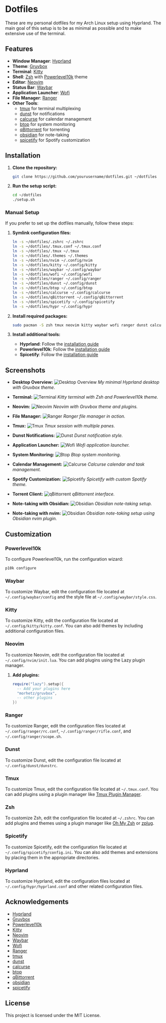 # Dotfiles

These are my personal dotfiles for my Arch Linux setup using Hyprland. The main goal of this setup is to be as minimal as possible and to make extensive use of the terminal.

## Features

- **Window Manager**: [Hyprland](https://github.com/hyprwm/Hyprland)
- **Theme**: [Gruvbox](https://github.com/morhetz/gruvbox)
- **Terminal**: [Kitty](https://sw.kovidgoyal.net/kitty/)
- **Shell**: [Zsh](https://www.zsh.org/) with [Powerlevel10k](https://github.com/romkatv/powerlevel10k) theme
- **Editor**: [Neovim](https://neovim.io/)
- **Status Bar**: [Waybar](https://github.com/Alexays/Waybar)
- **Application Launcher**: [Wofi](https://hg.sr.ht/~scoopta/wofi)
- **File Manager**: [Ranger](https://github.com/ranger/ranger)
- **Other Tools**: 
  - [tmux](https://github.com/tmux/tmux) for terminal multiplexing
  - [dunst](https://github.com/dunst-project/dunst) for notifications
  - [calcurse](https://github.com/lfos/calcurse) for calendar management
  - [btop](https://github.com/aristocratos/btop) for system monitoring
  - [qBittorrent](https://www.qbittorrent.org/) for torrenting
  - [obsidian](https://obsidian.md/) for note-taking
  - [spicetify](https://github.com/khanhas/spicetify-cli) for Spotify customization

## Installation

1. **Clone the repository:**
    ```sh
    git clone https://github.com/yourusername/dotfiles.git ~/dotfiles
    ```

2. **Run the setup script:**
    ```sh
    cd ~/dotfiles
    ./setup.sh
    ```

### Manual Setup

If you prefer to set up the dotfiles manually, follow these steps:

1. **Symlink configuration files:**
    ```sh
    ln -s ~/dotfiles/.zshrc ~/.zshrc
    ln -s ~/dotfiles/.tmux.conf ~/.tmux.conf
    ln -s ~/dotfiles/.tmux ~/.tmux
    ln -s ~/dotfiles/.themes ~/.themes
    ln -s ~/dotfiles/nvim ~/.config/nvim
    ln -s ~/dotfiles/kitty ~/.config/kitty
    ln -s ~/dotfiles/waybar ~/.config/waybar
    ln -s ~/dotfiles/wofi ~/.config/wofi
    ln -s ~/dotfiles/ranger ~/.config/ranger
    ln -s ~/dotfiles/dunst ~/.config/dunst
    ln -s ~/dotfiles/btop ~/.config/btop
    ln -s ~/dotfiles/calcurse ~/.config/calcurse
    ln -s ~/dotfiles/qBittorrent ~/.config/qBittorrent
    ln -s ~/dotfiles/spicetify ~/.config/spicetify
    ln -s ~/dotfiles/hypr ~/.config/hypr
    ```

2. **Install required packages:**
    ```sh
    sudo pacman -S zsh tmux neovim kitty waybar wofi ranger dunst calcurse btop qbittorrent
    ```

3. **Install additional tools:**
    - **Hyprland**: Follow the [installation guide](https://wiki.hyprland.org/Getting-Started/Installation/)
    - **Powerlevel10k**: Follow the [installation guide](https://github.com/romkatv/powerlevel10k#installation)
    - **Spicetify**: Follow the [installation guide](https://github.com/khanhas/spicetify-cli#installation)

## Screenshots

- **Desktop Overview:**
  ![Desktop Overview](screenshots/desktop_overview.png)
  *My minimal Hyprland desktop with Gruvbox theme.*

- **Terminal:**
  ![Terminal](screenshots/terminal.png)
  *Kitty terminal with Zsh and Powerlevel10k theme.*

- **Neovim:**
  ![Neovim](screenshots/neovim.png)
  *Neovim with Gruvbox theme and plugins.*

- **File Manager:**
  ![Ranger](screenshots/ranger.png)
  *Ranger file manager in action.*

- **Tmux:**
  ![Tmux](screenshots/tmux.png)
  *Tmux session with multiple panes.*

- **Dunst Notifications:**
  ![Dunst](screenshots/dunst.png)
  *Dunst notification style.*

- **Application Launcher:**
  ![Wofi](screenshots/wofi.png)
  *Wofi application launcher.*

- **System Monitoring:**
  ![Btop](screenshots/btop.png)
  *Btop system monitoring.*

- **Calendar Management:**
  ![Calcurse](screenshots/calcurse.png)
  *Calcurse calendar and task management.*

- **Spotify Customization:**
  ![Spicetify](screenshots/spicetify.png)
  *Spicetify with custom Spotify theme.*

- **Torrent Client:**
  ![qBittorrent](screenshots/qbittorrent.png)
  *qBittorrent interface.*

- **Note-taking with Obsidian:**
  ![Obsidian](screenshots/obsidian.png)
  *Obsidian note-taking setup.*

- **Note-taking with nvim:**
  ![Obsidian](screenshots/obsidian_nvim.png)
  *Obsidian note-taking setup using Obsidian nvim plugin.*

## Customization

### Powerlevel10k

To configure Powerlevel10k, run the configuration wizard:
```sh
p10k configure
```

### Waybar

To customize Waybar, edit the configuration file located at `~/.config/waybar/config` and the style file at `~/.config/waybar/style.css`.

### Kitty

To customize Kitty, edit the configuration file located at `~/.config/kitty/kitty.conf`. You can also add themes by including additional configuration files.

### Neovim

To customize Neovim, edit the configuration file located at `~/.config/nvim/init.lua`. You can add plugins using the Lazy plugin manager.

1. **Add plugins:**
    ```lua
    require("lazy").setup({
      -- Add your plugins here
      "morhetz/gruvbox",
      -- other plugins
    })
    ```
### Ranger

To customize Ranger, edit the configuration files located at `~/.config/ranger/rc.conf`, `~/.config/ranger/rifle.conf`, and `~/.config/ranger/scope.sh`.

### Dunst

To customize Dunst, edit the configuration file located at `~/.config/dunst/dunstrc`.

### Tmux

To customize Tmux, edit the configuration file located at `~/.tmux.conf`. You can add plugins using a plugin manager like [Tmux Plugin Manager](https://github.com/tmux-plugins/tpm).

### Zsh

To customize Zsh, edit the configuration file located at `~/.zshrc`. You can add plugins and themes using a plugin manager like [Oh My Zsh](https://ohmyz.sh/) or [zplug](https://github.com/zplug/zplug).

### Spicetify

To customize Spicetify, edit the configuration file located at `~/.config/spicetify/config.ini`. You can also add themes and extensions by placing them in the appropriate directories.

### Hyprland

To customize Hyprland, edit the configuration files located at `~/.config/hypr/hyprland.conf` and other related configuration files.

## Acknowledgements

- [Hyprland](https://github.com/hyprwm/Hyprland)
- [Gruvbox](https://github.com/morhetz/gruvbox)
- [Powerlevel10k](https://github.com/romkatv/powerlevel10k)
- [Kitty](https://sw.kovidgoyal.net/kitty/)
- [Neovim](https://neovim.io/)
- [Waybar](https://github.com/Alexays/Waybar)
- [Wofi](https://hg.sr.ht/~scoopta/wofi)
- [Ranger](https://github.com/ranger/ranger)
- [tmux](https://github.com/tmux/tmux)
- [dunst](https://github.com/dunst-project/dunst)
- [calcurse](https://github.com/lfos/calcurse)
- [btop](https://github.com/aristocratos/btop)
- [qBittorrent](https://www.qbittorrent.org/)
- [obsidian](https://obsidian.md/)
- [spicetify](https://github.com/khanhas/spicetify-cli)

## License

This project is licensed under the MIT License.
